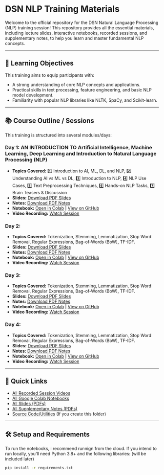 # DSN NLP Training Materials

Welcome to the official repository for the DSN Natural Language Processing (NLP) training session! This repository provides all the essential materials, including lecture slides, interactive notebooks, recorded sessions, and supplementary notes, to help you learn and master fundamental NLP concepts.

---

## 🎯 Learning Objectives

This training aims to equip participants with:
* A strong understanding of core NLP concepts and applications.
* Practical skills in text processing, feature engineering, and basic NLP model development.
* Familiarity with popular NLP libraries like NLTK, SpaCy, and Scikit-learn.

---

## 📚 Course Outline / Sessions

This training is structured into several modules/days:

### Day 1: AN INTRODUCTION TO Artificial Intelligence, Machine Learning, Deep Learning and Introduction to Natural Language Processing (NLP)
* **Topics Covered:**
  1️⃣ Introduction to AI, ML, DL, and NLP,
  2️⃣ Understanding AI vs ML vs DL,
  3️⃣ Introduction to NLP,
  4️⃣ NLP Use Cases,
  5️⃣ Text Preprocessing Techniques,
  6️⃣ Hands-on NLP Tasks,
  7️⃣ Brain Teasers & Discussion
* **Slides:** [Download PDF Slides](slides/NATURAL%20LANGUAGE%20PROCESSING%20slides%20for%20day%201.pdf)
* **Notes:** [Download PDF Notes](notes/day_1_intro_to_nlp_notes.pdf)
* **Notebook:** [Open in Colab](YOUR_COLAB_LINK_DAY1) | [View on GitHub](notebooks/day_1_intro_to_nlp/day_1_intro_to_nlp_notebook.ipynb)
* **Video Recording:** [Watch Session](https://drive.google.com/file/d/1RiMM2Fv5YEPvGqKIEjAjDVtEbpdS1fCs/view?usp=sharing)

### Day 2: 
* **Topics Covered:** Tokenization, Stemming, Lemmatization, Stop Word Removal, Regular Expressions, Bag-of-Words (BoW), TF-IDF.
* **Slides:** [Download PDF Slides](slides/NATURAL_LANGUAGE_PROCESSING_slides_for_day_2.pdf)
* **Notes:** [Download PDF Notes](notes/day_2_text_preprocessing_notes.pdf)
* **Notebook:** [Open in Colab](YOUR_COLAB_LINK_DAY2) | [View on GitHub](notebooks/day_2_text_preprocessing/day_2_text_preprocessing_notebook.ipynb)
* **Video Recording:** [Watch Session](https://drive.google.com/file/d/1qaAJEvuIs_FXnh5rMpABUK33MldrnO3_/view?usp=sharing)

### Day 3: 
* **Topics Covered:** Tokenization, Stemming, Lemmatization, Stop Word Removal, Regular Expressions, Bag-of-Words (BoW), TF-IDF.
* **Slides:** [Download PDF Slides](slides/NATURAL_LANGUAGE_PROCESSING_slides_for_day_3.pdf)
* **Notes:** [Download PDF Notes](notes/day_2_text_preprocessing_notes.pdf)
* **Notebook:** [Open in Colab](YOUR_COLAB_LINK_DAY2) | [View on GitHub](notebooks/day_2_text_preprocessing/day_2_text_preprocessing_notebook.ipynb)
* **Video Recording:** [Watch Session](https://drive.google.com/file/d/16Vs0aVZKPgbXwWyWJ0TS0SE-qvPfOaDX/view?usp=sharing)

### Day 4: 
* **Topics Covered:** Tokenization, Stemming, Lemmatization, Stop Word Removal, Regular Expressions, Bag-of-Words (BoW), TF-IDF.
* **Slides:** [Download PDF Slides](slides/NATURAL_LANGUAGE_PROCESSING_slides_for_day_1.pdf)
* **Notes:** [Download PDF Notes](notes/day_2_text_preprocessing_notes.pdf)
* **Notebook:** [Open in Colab](YOUR_COLAB_LINK_DAY2) | [View on GitHub](notebooks/day_2_text_preprocessing/day_2_text_preprocessing_notebook.ipynb)
* **Video Recording:** [Watch Session](https://drive.google.com/file/d/1p2Cd5dO67KQhiC_zdHFQOMwgQdXRxRAJ/view?usp=sharing)

---

## 🔗 Quick Links

* [All Recorded Session Videos](videos/video_links.md)
* [All Google Colab Notebooks](colab_links/colab_session_links.md)
* [All Slides (PDFs)](slides/)
* [All Supplementary Notes (PDFs)](notes/)
* [Source Code/Utilities](src/) (If you create this folder)

---

## 🛠️ Setup and Requirements

To run the notebooks, i recommend runnign from the cloud.
If you intend to run locally, you'll need Python 3.8+ and the following libraries: 
(will be included later)

```bash
pip install -r requirements.txt
